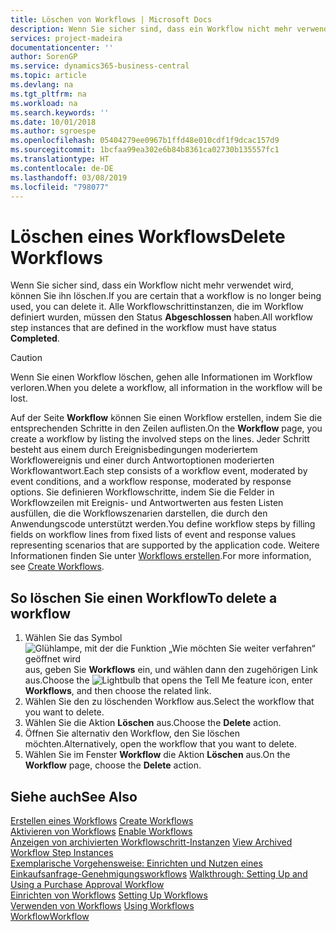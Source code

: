 ```yaml
---
title: Löschen von Workflows | Microsoft Docs
description: Wenn Sie sicher sind, dass ein Workflow nicht mehr verwendet wird, können Sie ihn löschen. Alle Workflowschrittinstanzen, die im Workflow definiert wurden, müssen den Status **Abgeschlossen** haben.
services: project-madeira
documentationcenter: ''
author: SorenGP
ms.service: dynamics365-business-central
ms.topic: article
ms.devlang: na
ms.tgt_pltfrm: na
ms.workload: na
ms.search.keywords: ''
ms.date: 10/01/2018
ms.author: sgroespe
ms.openlocfilehash: 05404279ee0967b1ffd48e010cdf1f9dcac157d9
ms.sourcegitcommit: 1bcfaa99ea302e6b84b8361ca02730b135557fc1
ms.translationtype: HT
ms.contentlocale: de-DE
ms.lasthandoff: 03/08/2019
ms.locfileid: "798077"
---
```

# <a name="delete-workflows"></a><span data-ttu-id="d08a4-104">Löschen eines Workflows</span><span class="sxs-lookup"><span data-stu-id="d08a4-104">Delete Workflows</span></span>
<span data-ttu-id="d08a4-105">Wenn Sie sicher sind, dass ein Workflow nicht mehr verwendet wird, können Sie ihn löschen.</span><span class="sxs-lookup"><span data-stu-id="d08a4-105">If you are certain that a workflow is no longer being used, you can delete it.</span></span> <span data-ttu-id="d08a4-106">Alle Workflowschrittinstanzen, die im Workflow definiert wurden, müssen den Status **Abgeschlossen** haben.</span><span class="sxs-lookup"><span data-stu-id="d08a4-106">All workflow step instances that are defined in the workflow must have status **Completed**.</span></span>  

> [!CAUTION]  
>  <span data-ttu-id="d08a4-107">Wenn Sie einen Workflow löschen, gehen alle Informationen im Workflow verloren.</span><span class="sxs-lookup"><span data-stu-id="d08a4-107">When you delete a workflow, all information in the workflow will be lost.</span></span>  

 <span data-ttu-id="d08a4-108">Auf der Seite **Workflow** können Sie einen Workflow erstellen, indem Sie die entsprechenden Schritte in den Zeilen auflisten.</span><span class="sxs-lookup"><span data-stu-id="d08a4-108">On the **Workflow** page, you create a workflow by listing the involved steps on the lines.</span></span> <span data-ttu-id="d08a4-109">Jeder Schritt besteht aus einem durch Ereignisbedingungen moderiertem Workflowereignis und einer durch Antwortoptionen moderierten Workflowantwort.</span><span class="sxs-lookup"><span data-stu-id="d08a4-109">Each step consists of a workflow event, moderated by event conditions, and a workflow response, moderated by response options.</span></span> <span data-ttu-id="d08a4-110">Sie definieren Workflowschritte, indem Sie die Felder in Workflowzeilen mit Ereignis- und Antwortwerten aus festen Listen ausfüllen, die die Workflowszenarien darstellen, die durch den Anwendungscode unterstützt werden.</span><span class="sxs-lookup"><span data-stu-id="d08a4-110">You define workflow steps by filling fields on workflow lines from fixed lists of event and response values representing scenarios that are supported by the application code.</span></span> <span data-ttu-id="d08a4-111">Weitere Informationen finden Sie unter [Workflows erstellen](across-how-to-create-workflows.md).</span><span class="sxs-lookup"><span data-stu-id="d08a4-111">For more information, see [Create Workflows](across-how-to-create-workflows.md).</span></span>  

## <a name="to-delete-a-workflow"></a><span data-ttu-id="d08a4-112">So löschen Sie einen Workflow</span><span class="sxs-lookup"><span data-stu-id="d08a4-112">To delete a workflow</span></span>  
1.  <span data-ttu-id="d08a4-113">Wählen Sie das Symbol ![Glühlampe, mit der die Funktion „Wie möchten Sie weiter verfahren“ geöffnet wird](media/ui-search/search_small.png "Wie möchten Sie weiter verfahren?") aus, geben Sie **Workflows** ein, und wählen dann den zugehörigen Link aus.</span><span class="sxs-lookup"><span data-stu-id="d08a4-113">Choose the ![Lightbulb that opens the Tell Me feature](media/ui-search/search_small.png "Tell me what you want to do") icon, enter **Workflows**, and then choose the related link.</span></span>  
2.  <span data-ttu-id="d08a4-114">Wählen Sie den zu löschenden Workflow aus.</span><span class="sxs-lookup"><span data-stu-id="d08a4-114">Select the workflow that you want to delete.</span></span>  
3.  <span data-ttu-id="d08a4-115">Wählen Sie die Aktion **Löschen** aus.</span><span class="sxs-lookup"><span data-stu-id="d08a4-115">Choose the **Delete** action.</span></span>  
4.  <span data-ttu-id="d08a4-116">Öffnen Sie alternativ den Workflow, den Sie löschen möchten.</span><span class="sxs-lookup"><span data-stu-id="d08a4-116">Alternatively, open the workflow that you want to delete.</span></span>  
5.  <span data-ttu-id="d08a4-117">Wählen Sie im Fenster **Workflow** die Aktion **Löschen** aus.</span><span class="sxs-lookup"><span data-stu-id="d08a4-117">On the **Workflow** page, choose the **Delete** action.</span></span>  

## <a name="see-also"></a><span data-ttu-id="d08a4-118">Siehe auch</span><span class="sxs-lookup"><span data-stu-id="d08a4-118">See Also</span></span>  
 <span data-ttu-id="d08a4-119">[Erstellen eines Workflows](across-how-to-create-workflows.md) </span><span class="sxs-lookup"><span data-stu-id="d08a4-119">[Create Workflows](across-how-to-create-workflows.md) </span></span>  
 <span data-ttu-id="d08a4-120">[Aktivieren von Workflows](across-how-to-enable-workflows.md) </span><span class="sxs-lookup"><span data-stu-id="d08a4-120">[Enable Workflows](across-how-to-enable-workflows.md) </span></span>  
 <span data-ttu-id="d08a4-121">[Anzeigen von archivierten Workflowschritt-Instanzen](across-how-to-view-archived-workflow-step-instances.md) </span><span class="sxs-lookup"><span data-stu-id="d08a4-121">[View Archived Workflow Step Instances](across-how-to-view-archived-workflow-step-instances.md) </span></span>  
 <span data-ttu-id="d08a4-122">[Exemplarische Vorgehensweise: Einrichten und Nutzen eines Einkaufsanfrage-Genehmigungsworkflows](walkthrough-setting-up-and-using-a-purchase-approval-workflow.md) </span><span class="sxs-lookup"><span data-stu-id="d08a4-122">[Walkthrough: Setting Up and Using a Purchase Approval Workflow](walkthrough-setting-up-and-using-a-purchase-approval-workflow.md) </span></span>  
 <span data-ttu-id="d08a4-123">[Einrichten von Workflows](across-set-up-workflows.md) </span><span class="sxs-lookup"><span data-stu-id="d08a4-123">[Setting Up Workflows](across-set-up-workflows.md) </span></span>  
 <span data-ttu-id="d08a4-124">[Verwenden von Workflows](across-use-workflows.md) </span><span class="sxs-lookup"><span data-stu-id="d08a4-124">[Using Workflows](across-use-workflows.md) </span></span>  
 [<span data-ttu-id="d08a4-125">Workflow</span><span class="sxs-lookup"><span data-stu-id="d08a4-125">Workflow</span></span>](across-workflow.md)   
